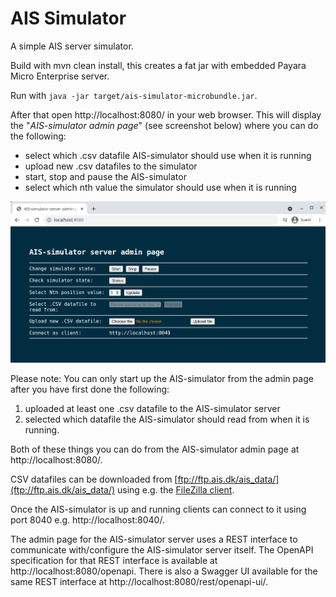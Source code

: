 # AIS Simulator

A simple AIS server simulator.

Build with mvn clean install, this creates a fat jar with embedded Payara Micro Enterprise server.

Run with `java -jar target/ais-simulator-microbundle.jar`.

After that open http://localhost:8080/ in your web browser. This will display the "*AIS-simulator admin page*" (see screenshot below) where you can do the following:

* select which .csv datafile AIS-simulator should use when it is running
* upload new .csv datafiles to the simulator
* start, stop and pause the AIS-simulator
* select which nth value the simulator should use when it is running

![image.png](./assets/image.png)

Please note: You can only start up the AIS-simulator from the admin page after you have first done the following:

1. uploaded at least one .csv datafile to the AIS-simulator server
2. selected which datafile the AIS-simulator should read from when it is running.

Both of these things you can do from the AIS-simulator admin page at http://localhost:8080/.

CSV datafiles can be downloaded from [ftp://ftp.ais.dk/ais_data/](ftp://ftp.ais.dk/ais_data/) using e.g. the [FileZilla client](https://filezilla-project.org/).

Once the AIS-simulator is up and running clients can connect to it using port 8040 e.g. http://localhost:8040/.

The admin page for the AIS-simulator server uses a REST interface to communicate with/configure the AIS-simulator server itself. The OpenAPI specification for that REST interface is available at http://localhost:8080/openapi. There is also a Swagger UI available for the same REST interface at http://localhost:8080/rest/openapi-ui/.
